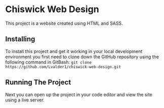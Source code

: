 # Chiswick Web Design

This project is a website created using HTML and SASS. 

## Installing

To install this project and get it working in your local development environment you first need to clone down the GitHub repository using the following command in GitBash: `git clone https://github.com/Lvalder1/chiswick-web-design.git`

## Running The Project

Next you can open up the project in your code editor and view the site using a live server.